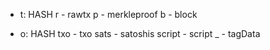 - t:<txid>
HASH
r - rawtx
p - merkleproof
b - block


- o:<outpoint>
HASH
txo - txo
sats - satoshis
script - script
_<tag> - tagData

    
